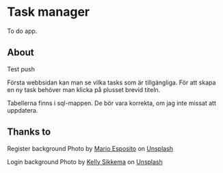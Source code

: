 # Task manager

To do app.

## About

Test push

Första webbsidan kan man se vilka tasks som är tillgängliga. För att skapa en ny task behöver man klicka på plusset brevid titeln.

Tabellerna finns i sql-mappen. De bör vara korrekta, om jag inte missat att uppdatera.

## Thanks to

Register background Photo by <a href="https://unsplash.com/@shot__seeker?utm_content=creditCopyText&utm_medium=referral&utm_source=unsplash">Mario Esposito</a> on <a href="https://unsplash.com/photos/a-plane-flying-in-the-sky-over-a-forest-3lembc75Y5o?utm_content=creditCopyText&utm_medium=referral&utm_source=unsplash">Unsplash</a>

Login background Photo by <a href="https://unsplash.com/@kellysikkema?utm_content=creditCopyText&utm_medium=referral&utm_source=unsplash">Kelly Sikkema</a> on <a href="https://unsplash.com/photos/six-white-sticky-notes--1_RZL8BGBM?utm_content=creditCopyText&utm_medium=referral&utm_source=unsplash">Unsplash</a>
